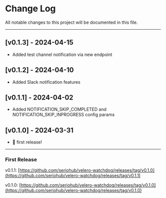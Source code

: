 # Change Log
All notable changes to this project will be documented in this file.

***

## [v0.1.3] - 2024-04-15

- Added test channel notification via new endpoint


## [v0.1.2] - 2024-04-10

- Added Slack notification features


## [v0.1.1] - 2024-04-02

- Added NOTIFICATION_SKIP_COMPLETED and NOTIFICATION_SKIP_INPROGRESS config params

## [v0.1.0] - 2024-03-31

- 🎉 first release!

***

### First Release

v0.1.1: [https://github.com/seriohub/velero-watchdog/releases/tag/v0.1.0](https://github.com/seriohub/velero-watchdog/releases/tag/v0.1.1)

v0.1.0: [https://github.com/seriohub/velero-watchdog/releases/tag/v0.1.0](https://github.com/seriohub/velero-watchdog/releases/tag/v0.1.0)